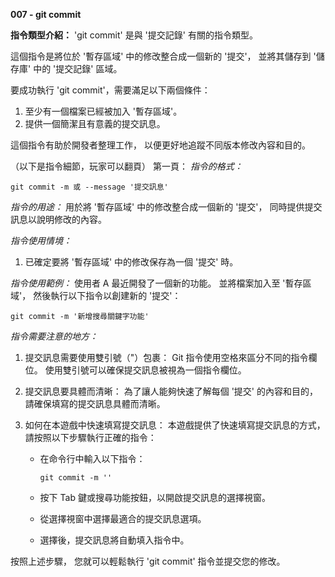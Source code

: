 **007 - git commit**

**指令類型介紹：**
'git commit' 是與 '提交記錄' 有關的指令類型。

這個指令是將位於 '暫存區域' 中的修改整合成一個新的 '提交'，
並將其儲存到 '儲存庫' 中的 '提交記錄' 區域。

要成功執行 'git commit'，需要滿足以下兩個條件：
1. 至少有一個檔案已經被加入 '暫存區域'。
2. 提供一個簡潔且有意義的提交訊息。
   
這個指令有助於開發者整理工作，
以便更好地追蹤不同版本修改內容和目的。

（以下是指令細節，玩家可以翻頁）
第一頁：
*指令的格式：* 
```
git commit -m 或 --message '提交訊息'
```

*指令的用途：* 
用於將 '暫存區域' 中的修改整合成一個新的 '提交'，
同時提供提交訊息以說明修改的內容。

*指令使用情境：*
1. 已確定要將 '暫存區域' 中的修改保存為一個 '提交' 時。

*指令使用範例：*
使用者 A 最近開發了一個新的功能。
並將檔案加入至 '暫存區域'，
然後執行以下指令以創建新的 '提交'：
```
git commit -m '新增搜尋關鍵字功能'
```

*指令需要注意的地方：* 
1. 提交訊息需要使用雙引號（"）包裹：
Git 指令使用空格來區分不同的指令欄位。
使用雙引號可以確保提交訊息被視為一個指令欄位。

2. 提交訊息要具體而清晰：
為了讓人能夠快速了解每個 '提交' 的內容和目的，
請確保填寫的提交訊息具體而清晰。

3. 如何在本遊戲中快速填寫提交訊息：
本遊戲提供了快速填寫提交訊息的方式，
請按照以下步驟執行正確的指令：
   + 在命令行中輸入以下指令：

        ```
        git commit -m ''
        ```
   + 按下 Tab 鍵或搜尋功能按鈕，以開啟提交訊息的選擇視窗。
   + 從選擇視窗中選擇最適合的提交訊息選項。
   + 選擇後，提交訊息將自動填入指令中。

按照上述步驟，
您就可以輕鬆執行 'git commit' 指令並提交您的修改。